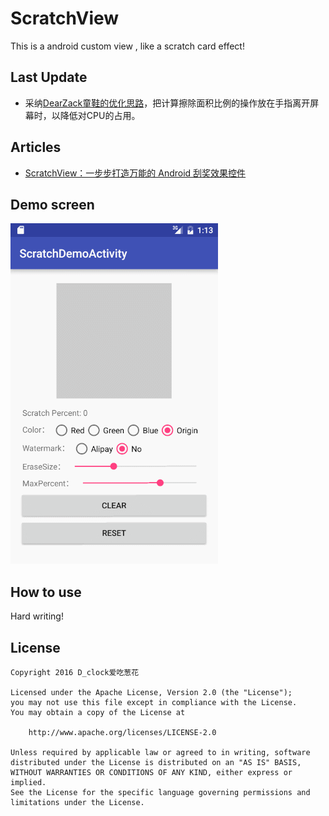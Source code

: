 # ScratchView

This is a android custom view , like a scratch card effect!

## Last Update

- 采纳[DearZack童鞋的优化思路](https://github.com/D-clock/ScratchView/issues/3)，把计算擦除面积比例的操作放在手指离开屏幕时，以降低对CPU的占用。

## Articles

- [ScratchView：一步步打造万能的 Android 刮奖效果控件](http://www.jianshu.com/p/2514a08d8217)

## Demo screen

![ScratchView](screen/scratch-demo-screen.gif) 

## How to use

Hard writing!

## License

    Copyright 2016 D_clock爱吃葱花
    
    Licensed under the Apache License, Version 2.0 (the "License");
    you may not use this file except in compliance with the License.
    You may obtain a copy of the License at
    
        http://www.apache.org/licenses/LICENSE-2.0
    
    Unless required by applicable law or agreed to in writing, software
    distributed under the License is distributed on an "AS IS" BASIS,
    WITHOUT WARRANTIES OR CONDITIONS OF ANY KIND, either express or implied.
    See the License for the specific language governing permissions and
    limitations under the License.